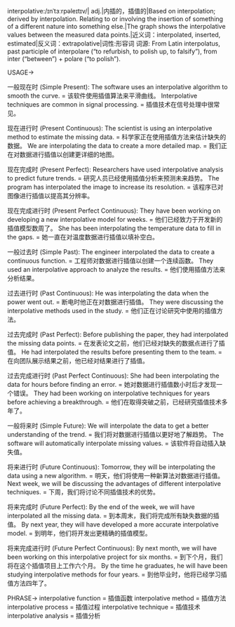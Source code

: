 interpolative:/ɪnˈtɜːrpəleɪtɪv/| adj.|内插的，插值的|Based on interpolation; derived by interpolation.  Relating to or involving the insertion of something of a different nature into something else.|The graph shows the interpolative values between the measured data points.|近义词：interpolated, inserted, estimated|反义词：extrapolative|词性:形容词
词源: From Latin interpolatus, past participle of interpolare (“to refurbish, to polish up, to falsify”), from inter (“between”) + polare (“to polish”).

USAGE->

一般现在时 (Simple Present):
The software uses an interpolative algorithm to smooth the curve. = 该软件使用插值算法来平滑曲线。
Interpolative techniques are common in signal processing. = 插值技术在信号处理中很常见。

现在进行时 (Present Continuous):
The scientist is using an interpolative method to estimate the missing data. = 科学家正在使用插值方法来估计缺失的数据。
We are interpolating the data to create a more detailed map. = 我们正在对数据进行插值以创建更详细的地图。

现在完成时 (Present Perfect):
Researchers have used interpolative analysis to predict future trends. = 研究人员已经使用插值分析来预测未来趋势。
The program has interpolated the image to increase its resolution. = 该程序已对图像进行插值以提高其分辨率。

现在完成进行时 (Present Perfect Continuous):
They have been working on developing a new interpolative model for weeks. = 他们已经致力于开发新的插值模型数周了。
She has been interpolating the temperature data to fill in the gaps. = 她一直在对温度数据进行插值以填补空白。

一般过去时 (Simple Past):
The engineer interpolated the data to create a continuous function. = 工程师对数据进行插值以创建一个连续函数。
They used an interpolative approach to analyze the results. = 他们使用插值方法来分析结果。

过去进行时 (Past Continuous):
He was interpolating the data when the power went out. = 断电时他正在对数据进行插值。
They were discussing the interpolative methods used in the study. = 他们正在讨论研究中使用的插值方法。

过去完成时 (Past Perfect):
Before publishing the paper, they had interpolated the missing data points. = 在发表论文之前，他们已经对缺失的数据点进行了插值。
He had interpolated the results before presenting them to the team. = 在向团队展示结果之前，他已经对结果进行了插值。


过去完成进行时 (Past Perfect Continuous):
She had been interpolating the data for hours before finding an error. = 她对数据进行插值数小时后才发现一个错误。
They had been working on interpolative techniques for years before achieving a breakthrough. = 他们在取得突破之前，已经研究插值技术多年了。


一般将来时 (Simple Future):
We will interpolate the data to get a better understanding of the trend. = 我们将对数据进行插值以更好地了解趋势。
The software will automatically interpolate missing values. = 该软件将自动插入缺失值。

将来进行时 (Future Continuous):
Tomorrow, they will be interpolating the data using a new algorithm. = 明天，他们将使用一种新算法对数据进行插值。
Next week, we will be discussing the advantages of different interpolative techniques. = 下周，我们将讨论不同插值技术的优势。


将来完成时 (Future Perfect):
By the end of the week, we will have interpolated all the missing data. = 到本周末，我们将完成所有缺失数据的插值。
By next year, they will have developed a more accurate interpolative model. = 到明年，他们将开发出更精确的插值模型。

将来完成进行时 (Future Perfect Continuous):
By next month, we will have been working on this interpolative project for six months. = 到下个月，我们将在这个插值项目上工作六个月。
By the time he graduates, he will have been studying interpolative methods for four years. = 到他毕业时，他将已经学习插值方法四年了。


PHRASE->
interpolative function = 插值函数
interpolative method = 插值方法
interpolative process = 插值过程
interpolative technique = 插值技术
interpolative analysis = 插值分析
